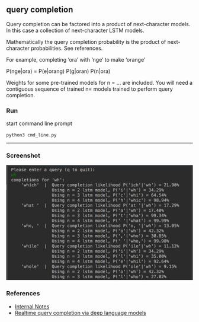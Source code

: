 query completion
---
Query completion can be factored into a product of next-character models. In this case a collection of next-character LSTM models. 

Mathematically the query completion probability is the product of next-character probabilities. See references.

For example, completing ‘ora’ with ‘nge’ to make ‘orange’

P(nge|ora) = P(e|orang) P(g|oran) P(n|ora)

Weights for some pre-trained models for n = ... are included.
You will need a contiguous sequence of trained n= models trained to perform query completion.


### Run

start command line prompt

``` 
python3 cmd_line.py
```
----

### Screenshot

![query completion](./resources/cmdline.png)


### References
* [Internal Notes](https://www.redwrasse.io/supplementals/querycompletion)
* [Realtime query completion via deep language models](https://sigir-ecom.github.io/ecom18Papers/paper24.pdf)
